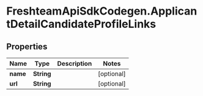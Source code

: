 # FreshteamApiSdkCodegen.ApplicantDetailCandidateProfileLinks

## Properties

| Name     | Type       | Description | Notes      |
| -------- | ---------- | ----------- | ---------- |
| **name** | **String** |             | [optional] |
| **url**  | **String** |             | [optional] |
